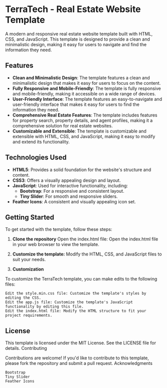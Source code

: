 # TerraTech - Real Estate Website Template

A modern and responsive real estate website template built with HTML, CSS, and JavaScript. This template is designed to provide a clean and minimalistic design, making it easy for users to navigate and find the information they need.

## Features

- **Clean and Minimalistic Design**: The template features a clean and minimalistic design that makes it easy for users to focus on the content.
- **Fully Responsive and Mobile-Friendly**: The template is fully responsive and mobile-friendly, making it accessible on a wide range of devices.
- **User-Friendly Interface**: The template features an easy-to-navigate and user-friendly interface that makes it easy for users to find the information they need.
- **Comprehensive Real Estate Features**: The template includes features for property search, property details, and agent profiles, making it a comprehensive solution for real estate websites.
- **Customizable and Extensible**: The template is customizable and extensible with HTML, CSS, and JavaScript, making it easy to modify and extend its functionality.

## Technologies Used

- **HTML5**: Provides a solid foundation for the website's structure and content.
- **CSS3**: Offers a visually appealing design and layout.
- **JavaScript**: Used for interactive functionality, including:
  - **Bootstrap**: For a responsive and consistent layout.
  - **Tiny Slider**: For smooth and responsive sliders.
- **Feather Icons**: A consistent and visually appealing icon set.

## Getting Started

To get started with the template, follow these steps:

1. **Clone the repository**
    Open the index.html file: Open the index.html file in your web browser to view the template.

2. **Customize the template:**
        Modify the HTML, CSS, and JavaScript files to suit your needs.

3. **Customization**

To customize the TerraTech template, you can make edits to the following files:

    Edit the style.min.css file: Customize the template's styles by editing the CSS.
    Edit the app.js file: Customize the template's JavaScript functionality by editing this file.
    Edit the index.html file: Modify the HTML structure to fit your project requirements.

## License

This template is licensed under the MIT License. See the LICENSE file for details.
Contributing

Contributions are welcome! If you'd like to contribute to this template, please fork the repository and submit a pull request.
Acknowledgments

    Bootstrap
    Tiny Slider
    Feather Icons
